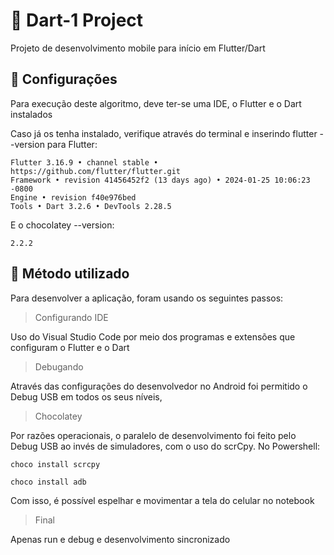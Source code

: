# 📄 Dart-1 Project
Projeto de desenvolvimento mobile para início em Flutter/Dart

## :link: Configurações
Para execução deste algoritmo, deve ter-se uma IDE, o Flutter e o Dart instalados

Caso já os tenha instalado, verifique através do terminal e inserindo flutter --version para Flutter:
```
Flutter 3.16.9 • channel stable • https://github.com/flutter/flutter.git
Framework • revision 41456452f2 (13 days ago) • 2024-01-25 10:06:23 -0800
Engine • revision f40e976bed
Tools • Dart 3.2.6 • DevTools 2.28.5
```
E o chocolatey --version:
```
2.2.2
```


## :link: Método utilizado
Para desenvolver a aplicação, foram usando os seguintes passos:

> Configurando IDE

Uso do Visual Studio Code por meio dos programas e extensões que configuram o Flutter e o Dart

> Debugando

Através das configurações do desenvolvedor no Android foi permitido o Debug USB em todos os seus níveis,

> Chocolatey

Por razões operacionais, o paralelo de desenvolvimento foi feito pelo Debug USB ao invés de simuladores, com o uso do scrCpy. No Powershell:
```
choco install scrcpy
```
```
choco install adb
````
Com isso, é possível espelhar e movimentar a tela do celular no notebook

> Final

Apenas run e debug e desenvolvimento sincronizado
